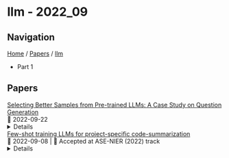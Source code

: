 # llm - 2022_09

## Navigation

[Home](https://arxcompass.github.io) / [Papers](https://arxcompass.github.io/papers) / [llm](https://arxcompass.github.io/papers/llm)

- Part 1

## Papers

<div class="paper-card">
    <div class="paper-title"><a href="http://arxiv.org/abs/2209.11000v1">Selecting Better Samples from Pre-trained LLMs: A Case Study on Question Generation</a></div>
    <div class="paper-meta">
      📅 2022-09-22
    </div>
    <details class="paper-abstract">
      Large Language Models (LLMs) have in recent years demonstrated impressive prowess in natural language generation. A common practice to improve generation diversity is to sample multiple outputs from the model. However, there lacks a simple and robust way of selecting the best output from these stochastic samples. As a case study framed in the context of question generation, we propose two prompt-based approaches to selecting high-quality questions from a set of LLM-generated candidates. Our method works under the constraints of 1) a black-box (non-modifiable) question generation model and 2) lack of access to human-annotated references -- both of which are realistic limitations for real-world deployment of LLMs. With automatic as well as human evaluations, we empirically demonstrate that our approach can effectively select questions of higher qualities than greedy generation.
    </details>
</div>
<div class="paper-card">
    <div class="paper-title"><a href="http://arxiv.org/abs/2207.04237v2">Few-shot training LLMs for project-specific code-summarization</a></div>
    <div class="paper-meta">
      📅 2022-09-08
      | 💬 Accepted at ASE-NIER (2022) track
    </div>
    <details class="paper-abstract">
      Very large language models (LLMs), such as GPT-3 and Codex have achieved state-of-the-art performance on several natural-language tasks, and show great promise also for code. A particularly exciting aspect of LLMs is their knack for few-shot and zero-shot learning: they can learn to perform a task with very few examples. Few-shotting has particular synergies in software engineering, where there are a lot of phenomena (identifier names, APIs, terminology, coding patterns) that are known to be highly project-specific. However, project-specific data can be quite limited, especially early in the history of a project; thus the few-shot learning capacity of LLMs might be very relevant. In this paper, we investigate the use few-shot training with the very large GPT (Generative Pre-trained Transformer) Codex model, and find evidence suggesting that one can significantly surpass state-of-the-art models for code-summarization, leveraging project-specific training.
    </details>
</div>
